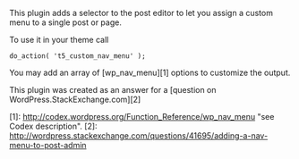 This plugin adds a selector to the post editor to let you assign a custom menu to a single post or page.

To use it in your theme call

	do_action( 't5_custom_nav_menu' );
	
You may add an array of [wp_nav_menu][1] options to customize the output.

This plugin was created as an answer for a [question on WordPress.StackExchange.com][2]

[1]: http://codex.wordpress.org/Function_Reference/wp_nav_menu "see Codex description".
[2]: http://wordpress.stackexchange.com/questions/41695/adding-a-nav-menu-to-post-admin